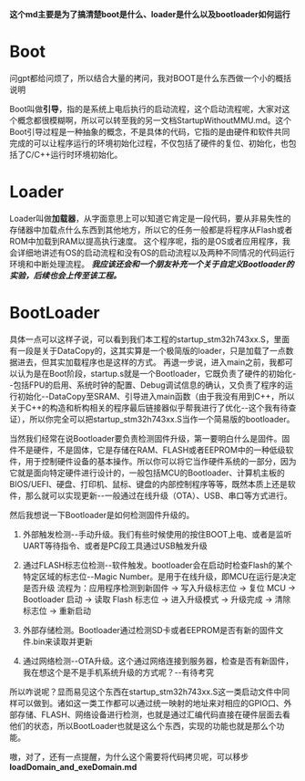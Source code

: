 **这个md主要是为了搞清楚boot是什么、loader是什么以及bootloader如何运行**

# Boot
问gpt都给问烦了，所以结合大量的拷问，我对BOOT是什么东西做一个小的概括说明

Boot叫做**引导**，指的是系统上电后执行的启动流程，这个启动流程呢，大家对这个概念都很模糊啊，所以可以转至我的另一文档StartupWithoutMMU.md。这个Boot引导过程是一种抽象的概念，不是具体的代码，它指的是由硬件和软件共同完成的可以让程序运行的环境初始化过程，不仅包括了硬件的复位、初始化，也包括了C/C++运行时环境初始化。

# Loader
Loader叫做**加载器**，从字面意思上可以知道它肯定是一段代码，要从非易失性的存储器中加载点什么东西到其他地方，所以它的任务一般都是将程序从Flash或者ROM中加载到RAM以提高执行速度。
这个程序呢，指的是OS或者应用程序，我会详细地讲述有OS的启动流程和没有OS的启动流程以及两种不同情况的代码运行环境和中断处理流程。
**_我应该还会和一个朋友补充一个关于自定义Bootloader的实验，后续也会上传至该工程。_**

# BootLoader
具体一点可以这样子说，可以看到我们本工程的startup_stm32h743xx.S，里面有一段是关于DataCopy的，这其实算是一个极简版的loader，只是加载了一点数据进去，但其实加载程序也是这样的方式。
再退一步说，进入main之前，我都可以认为是在Boot阶段，startup.s就是一个Bootloader，它既负责了硬件的初始化--包括FPU的启用、系统时钟的配置、Debug调试信息的确认，又负责了程序的运行初始化--DataCopy至SRAM、引导进入main函数（由于我没有用到C++，所以关于C++的构造和析构相关的程序最后链接器似乎帮我进行了优化--这个我有待查证），所以你完全可以把startup_stm32h743xx.S当作一个简易版的bootloader。

当然我们经常在说Bootloader要负责检测固件升级，第一要明白什么是固件。固件不是硬件，不是固体，它是存储在RAM、FLASH或者EEPROM中的一种低级软件，用于控制硬件设备的基本操作。所以你可以将它当作硬件系统的一部分，因为它就是面向特定硬件进行设计的，一般包括MCU的Bootloader、计算机主板的BIOS/UEFI、硬盘、打印机、鼠标、键盘的内部控制程序等等，既然本质上还是软件，那么就可以实现更新--一般通过在线升级（OTA）、USB、串口等方式进行。

然后我想说一下Bootloader是如何检测固件升级的。
1. 外部触发检测--手动升级。我们有些时候使用的按住BOOT上电、或者是监听UART等待指令、或者是PC段工具通过USB触发升级

2. 通过FLASH标志位检测--软件触发。bootloader会在启动时检查Flash的某个特定区域的标志位--Magic Number。是用于在线升级，即MCU在运行是决定是否升级
流程为：应用程序检测到新固件 → 写入升级标志位 → 复位 MCU → Bootloader 启动 → 读取 Flash 标志位 → 进入升级模式 → 升级完成 → 清除标志位 → 重新启动

3. 外部存储检测。Bootloader通过检测SD卡或者EEPROM是否有新的固件文件.bin来读取并更新

4. 通过网络检测--OTA升级。这个通过网络连接到服务器，检查是否有新固件，我在想这个是不是手机系统升级的方式呢？--有待考究

所以咋说呢？显而易见这个东西在startup_stm32h743xx.S这一类启动文件中同样可以做到。诸如这一类工作都可以通过统一映射的地址来对相应的GPIO口、外部存储、FLASH、网络设备进行检测，也就是通过汇编代码直接在硬件层面去看他们的状态，所以BootLoader也就是这么个东西，实现的功能也就是那么个功能。

嗷，对了，还有一点提醒，为什么这个需要将代码拷贝呢，可以移步**loadDomain_and_exeDomain.md**

